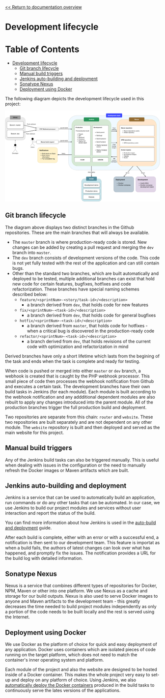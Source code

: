 [<< Return to documentation overview](README.md)

# Development lifecycle

Table of Contents
=================

   * [Development lifecycle](#development-lifecycle)
      * [Git branch lifecycle](#git-branch-lifecycle)
      * [Manual build triggers](#manual-build-triggers)
      * [Jenkins auto-building and deployment](#jenkins-auto-building-and-deployment)
      * [Sonatype Nexus](#sonatype-nexus)
      * [Deployment using Docker](#deployment-using-docker)

The following diagram depicts the development lifecycle used in this project:

![Development lifecycle](resources/dev-lifecycle.png)

## Git branch lifecycle

The diagram above displays two distinct branches in the Github repositories. These are the main branches that will always be available.

- The `master` branch is where production-ready code is stored. New changes can be added by creating a pull request and merging the `dev` branch into `master`.
- The `dev` branch consists of development versions of the code. This code is not yet fully tested with the rest of the application and can still contain bugs.
- Other than the standard two branches, which are built automatically and deployed to be tested, multiple additional branches can exist that hold new code for certain features, bugfixes, hotfixes and code refactorization. These branches have special naming schemes described below:
  - `feature/<sprintNum>-<story/task-id>/<description>`
    - a branch derived from `dev`, that holds code for new features
  - `fix/<sprintNum>-<task-id>/<description>`
    - a branch derived from `dev`, that holds code for general bugfixes
  - `hotfix/<sprintNum>-<task-id>/<description>`
    - a branch derived from `master`, that holds code for hotfixes - when a critical bug is discovered in the production-ready code
  - `refactor/<sprintNum>-<task-id>/<description>`
    - a branch derived from `dev`, that holds revisions of the current code with optimization and refactorization in mind

Derived branches have only a short lifetime which lasts from the begining of the task and ends when the task is complete and ready for testing.

When code is pushed or merged into either `master` or `dev` branch, a webhook is created that is caught by the PHP webhook processor. This small piece of code then processes the webhook notification from Github and executes a certain task. The development branches have their own build tasks in Jenkins (for each module). Each module is built according to the webhook notification and any addditional dependent modules are also rebuilt to apply any changes introduced into the parent module. All of the production branches trigger the full production build and deployment.

Two repositories are separate from this chain: `router` and `website`. These two repositories are built separately and are not dependent on any other module. The `website` repository is built and then deployed and served as the main website for this project.

## Manual build triggers

Any of the Jenkins build tasks can also be triggered manually. This is useful when dealing with issues in the configuration or the need to manually refresh the Docker images or Maven artifacts which are built.

## Jenkins auto-building and deployment

Jenkins is a service that can be used to automatically build an application, run commands or do any other tasks that can be automated. In our case, we use Jenkins to build our project modules and services without user interaction and report the status of the build.

You can find more information about how Jenkins is used in the [auto-build and deployment](auto-deployment.md) guide.

After each build is complete, either with an error or with a successful end, a notification is then sent to our development team. This feature is importat as when a build fails, the authors of latest changes can look over what has happened, and promptly fix the issues. The notification provides a URL for the build log with detailed information.

## Sonatype Nexus

Nexus is a service that combines different types of repositories for Docker, NPM, Maven or other into one platform. We use Nexus as a cache and storage for our build outputs. Nexus is also used to serve Docker images to anyone and Maven artifacts to the development team - this greatly decreases the time needed to build project modules independently as only a portion of the code needs to be built locally and the rest is served using the Internet.

## Deployment using Docker

We use Docker as the platform of choice for quick and easy deployment of any application. Docker uses containers which are isolated pieces of code running on the target platform, which does not need to match the container's inner operating system and platform.

Each module of the project and also the website are designed to be hosted inside of a Docker container. This makes the whole project very easy to set-up and deploy on any platform of choice. Using Jenkins, we also [automatically deploy the Docker containers](auto-deployment.md) produced in the build tasks to continuously serve the lates versions of the applications.
